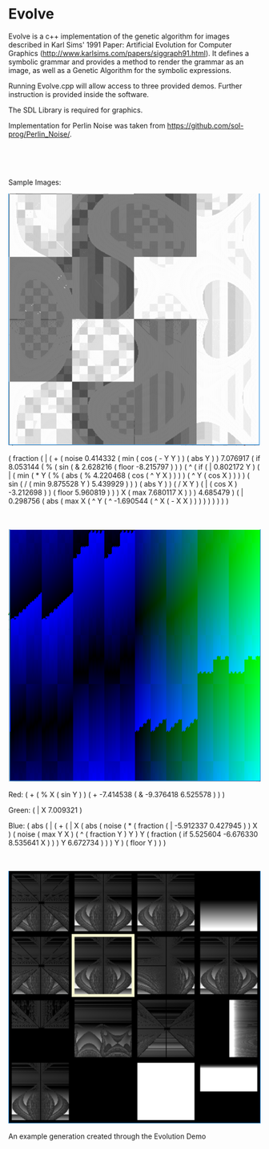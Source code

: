 # Evolve
Evolve is a c++ implementation of the genetic algorithm for images described in Karl Sims' 1991 Paper: Artificial Evolution for Computer Graphics (http://www.karlsims.com/papers/siggraph91.html). It defines a symbolic grammar and provides a method to render the grammar as an image, as well as a Genetic Algorithm for the symbolic expressions.

Running Evolve.cpp will allow access to three provided demos. Further instruction is provided inside the software.

The SDL Library is required for graphics.

Implementation for Perlin Noise was taken from https://github.com/sol-prog/Perlin_Noise/.

<br /><br /><br />

Sample Images:


![Alt text](Images/Greyscale.png?raw=true "An Example Image")

( fraction ( | ( + ( noise 0.414332 ( min ( cos ( - Y Y ) ) ( abs Y ) ) 7.076917 ( if 8.053144 ( % ( sin ( & 2.628216 ( floor -8.215797 ) ) ) ( ^ ( if ( | 0.802172 Y ) ( | ( min ( * Y ( % ( abs ( % 4.220468 ( cos ( ^ Y X ) ) ) ) ( ^ Y ( cos X ) ) ) ) ( sin ( / ( min 9.875528 Y ) 5.439929 ) ) ) ( abs Y ) ) ( / X Y ) ( | ( cos X ) -3.212698 ) ) ( floor 5.960819 ) ) ) X ( max 7.680117 X ) ) ) 4.685479 ) ( | 0.298756 ( abs ( max X ( ^ Y ( ^ -1.690544 ( ^ X ( - X X ) ) ) ) ) ) ) ) )
<br /><br /><br />

![Alt text](Images/Color.png?raw=true "An Example Color Image")

Red: ( + ( % X ( sin Y ) ) ( + -7.414538 ( & -9.376418 6.525578 ) ) )

Green: ( | X 7.009321 )

Blue: ( abs ( | ( + ( | X ( abs ( noise ( * ( fraction ( | -5.912337 0.427945 ) ) X ) ( noise ( max Y X ) ( ^ ( fraction Y ) Y ) Y ( fraction ( if 5.525604 -6.676330 8.535641 X ) ) ) Y 6.672734 ) ) ) Y ) ( floor Y ) ) )
<br /><br /><br />

![Alt text](Images/Evolution.png?raw=true "An Example Generation")

An example generation created through the Evolution Demo
